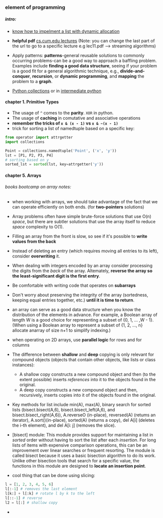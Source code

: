 ### element of programming

##### intro:
- [know how to impelment a list with dynamic allocation](https://essinstitute.in/exploring-dynamic-and-static-memory-allocation-in-python/)

- **helpful pdf** [cs.cum.edu lectures](https://www.cs.cmu.edu/afs/cs.cmu.edu/academic/class/15850-f20/www/notes/)
(Note: you can change the last part of the url to go to a specific lecture e.g lec11.pdf --> streaming algorithms)

- Apply patterns: **patterns**-general reusable solutions to commonly occurring problems-can
be a good way to approach a baffling problem. Examples include **finding a good data structure**,
seeing if your problem is a good fit for a general algorithmic technique, e.g., **divide-and-conquer**,
**recursion**, or **dynamic programming**, and **mapping** the problem to a **graph**.

- [Python collections](https://docs.python.org/3/library/collections.html) or in [intermediate python](https://book.pythontips.com/en/latest/collections.html)

#### chapter 1. Primitive Types

- The usage of `^` comes to the **parity**. `XOR` in python.
- The usage of **caching** in comutative and associative operations
- **remember the tricks of `x & (x - 1)` vs `x & ~(x - 1)`**
- trick for sorting a list of namedtuple based on a specific key:
```python
from operator import attrgetter
import collections

Point = collections.namedtuple('Point', ('x', 'y'))
lst = [P1, P2, P3, P4]
# sorting based on y
sorted_lst = sorted(lst, key=attrgetter('y'))
```

#### chapter 5. Arrays
###### books bootcamp on array notes:
  - when working with arrays, we should take advantage of the fact that we can operate efficiently on both ends. (for **two-pointers** solutions)

  - Array problems often have simple brute-force solutions that use O(n) *space*, but there are subtler solutions that use the array itself to reduce *space* complexity to O(1).

  - Filling an array from the front is slow, so see if it's possible to **write values from the back**

  - Instead of deleting an entry (which requires moving all entries to its left), consider **overwriting** it.

  - When dealing with integers encoded by an array consider processing the digits from the *back* of the array. Altemately, **reverse the array so the least-significant digit is the first entry**.

  - Be comfortable with writing code that operates on **subarrays**

  - Don't worry about preserving the integrity of the array (sortedness, keeping equal entries together, etc.) **until it is time to return**.

  - an array can serve as a good data structure when you know the distribution of the elements in advance. For example, a Boolean array of length W is a good choice for representing a subset
  of {0, 1, ... ,W - 1}. (When using a Boolean array to represent a subset of {1, 2, ..., n} allocate anarray of size n+1 to simplify indexing.)
  
  - when operating on 2D arrays, use **parallel logic** for rows and for columns

- The difference between **shallow** and **deep** copying is only relevant for compound objects (objects that contain other objects, like lists or class instances):
  - A shallow copy constructs a new compound object and then (to the extent possible) inserts *references* into it to the objects found in the original.
  - A deep copy constructs a new compound object and then, recursively, inserts copies into it of the objects found in the original.

- Key methods for list include min(A), max(A), binary search for sorted lists
(bisect.bisect(A,6), bisect.bisect_left(A,6), and bisect.bisect_right(A,6)),
A.reverseO (in-place), reversed(A) (retums an iterator), A.sort()(in-place), sorted(A)
(returns a copy), del A[i] (deletes the i-th element), and del A[i: j] (removes the slice).

- [bisect] module: This module provides support for maintaining a list in *sorted* order without having to sort the list after each *insertion*. For long lists of items with expensive comparison operations, this can be an improvement over linear searches or frequent resorting. The module is called bisect because it uses a basic bisection algorithm to do its work. Unlike other bisection tools that search for a specific value, the functions in this module are designed to **locate an insertion point**.

- cool thing that can be done using slicing:
```python
l = [1, 2, 3, 4, 5, 6]
l[:-1] # removes the last element
l[k:] + l[:k] # rotate l by k to the left
l[::-1] # reverse
l2 = l[:] # shallow copy
```

- 
